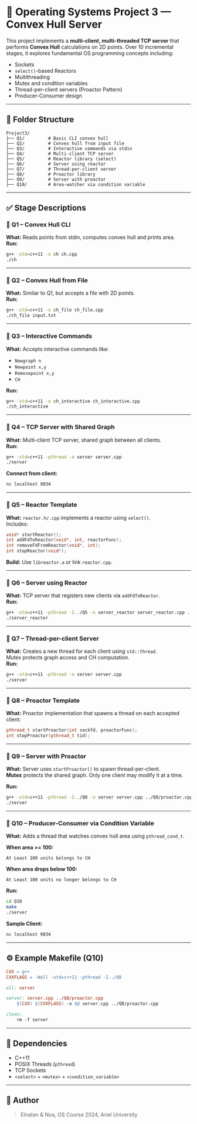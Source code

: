 # 🧠 Operating Systems Project 3 — Convex Hull Server

This project implements a **multi-client, multi-threaded TCP server** that performs **Convex Hull** calculations on 2D points. Over 10 incremental stages, it explores fundamental OS programming concepts including:

- Sockets
- `select()`-based Reactors
- Multithreading
- Mutex and condition variables
- Thread-per-client servers (Proactor Pattern)
- Producer-Consumer design

---

## 📁 Folder Structure

```
Project3/
├── Q1/         # Basic CLI convex hull
├── Q2/         # Convex hull from input file
├── Q3/         # Interactive commands via stdin
├── Q4/         # Multi-client TCP server
├── Q5/         # Reactor library (select)
├── Q6/         # Server using reactor
├── Q7/         # Thread-per-client server
├── Q8/         # Proactor library
├── Q9/         # Server with proactor
├── Q10/        # Area-watcher via condition variable
```

---

## ✅ Stage Descriptions

### 🔹 Q1 – Convex Hull CLI

**What:** Reads points from stdin, computes convex hull and prints area.  
**Run:**  
```bash
g++ -std=c++11 -o ch ch.cpp
./ch
```

---

### 🔹 Q2 – Convex Hull from File

**What:** Similar to Q1, but accepts a file with 2D points.  
**Run:**  
```bash
g++ -std=c++11 -o ch_file ch_file.cpp
./ch_file input.txt
```

---

### 🔹 Q3 – Interactive Commands

**What:** Accepts interactive commands like:
- `Newgraph n`
- `Newpoint x,y`
- `Removepoint x,y`
- `CH`

**Run:**  
```bash
g++ -std=c++11 -o ch_interactive ch_interactive.cpp
./ch_interactive
```

---

### 🔹 Q4 – TCP Server with Shared Graph

**What:** Multi-client TCP server, shared graph between all clients.  
**Run:**  
```bash
g++ -std=c++11 -pthread -o server server.cpp
./server
```

**Connect from client:**  
```bash
nc localhost 9034
```

---

### 🔹 Q5 – Reactor Template

**What:** `reactor.h/.cpp` implements a reactor using `select()`.  
Includes:
```cpp
void* startReactor();
int addFdToReactor(void*, int, reactorFunc);
int removeFdFromReactor(void*, int);
int stopReactor(void*);
```

**Build:** Use `libreactor.a` or link `reactor.cpp`.

---

### 🔹 Q6 – Server using Reactor

**What:** TCP server that registers new clients via `addFdToReactor`.  
**Run:**  
```bash
g++ -std=c++11 -pthread -I../Q5 -o server_reactor server_reactor.cpp ../Q5/reactor.cpp
./server_reactor
```

---

### 🔹 Q7 – Thread-per-client Server

**What:** Creates a new thread for each client using `std::thread`.  
Mutex protects graph access and CH computation.  
**Run:**  
```bash
g++ -std=c++11 -pthread -o server server.cpp
./server
```

---

### 🔹 Q8 – Proactor Template

**What:** Proactor implementation that spawns a thread on each accepted client:

```cpp
pthread_t startProactor(int sockfd, proactorFunc);
int stopProactor(pthread_t tid);
```

---

### 🔹 Q9 – Server with Proactor

**What:** Server uses `startProactor()` to spawn thread-per-client.  
**Mutex** protects the shared graph. Only one client may modify it at a time.

**Run:**
```bash
g++ -std=c++11 -pthread -I../Q8 -o server server.cpp ../Q8/proactor.cpp
./server
```

---

### 🔹 Q10 – Producer-Consumer via Condition Variable

**What:** Adds a thread that watches convex hull area using `pthread_cond_t`.

**When area >= 100:**
```
At Least 100 units belongs to CH
```

**When area drops below 100:**
```
At Least 100 units no longer belongs to CH
```

**Run:**
```bash
cd Q10
make
./server
```

**Sample Client:**
```bash
nc localhost 9034
```

---

## ⚙️ Example Makefile (Q10)

```makefile
CXX = g++
CXXFLAGS = -Wall -std=c++11 -pthread -I../Q8

all: server

server: server.cpp ../Q8/proactor.cpp
	$(CXX) $(CXXFLAGS) -o $@ server.cpp ../Q8/proactor.cpp

clean:
	rm -f server
```

---

## 📌 Dependencies

- C++11
- POSIX Threads (`pthread`)
- TCP Sockets
- `<select>` + `<mutex>` + `<condition_variable>`

---

## 👤 Author

> Elnatan & Noa, OS Course 2024, Ariel University